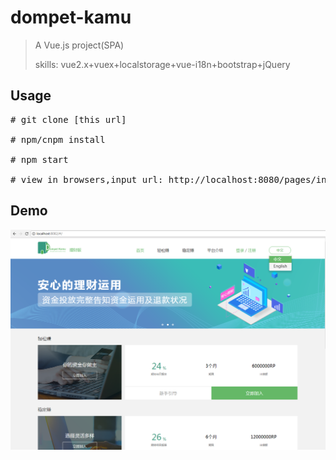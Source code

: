 # dompet-kamu

> A Vue.js project(SPA)
> 
> skills: vue2.x+vuex+localstorage+vue-i18n+bootstrap+jQuery


## Usage
<pre>
# git clone [this url]

# npm/cnpm install

# npm start

# view in browsers,input url: http://localhost:8080/pages/index
</pre>


## Demo

![Alt text](https://raw.githubusercontent.com/github123419/vuejs/master/dompetKamu/src/assets/images/poster-1.png) 
